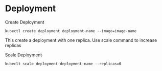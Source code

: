 # Deployment

Create Deployment

`kubectl create deployment deployment-name --image=image-name`

This create a deployment with one replica. Use scale command to increase replicas

Scale Deployment

`kubeclt scale deployment deployment-name --replicas=6`
